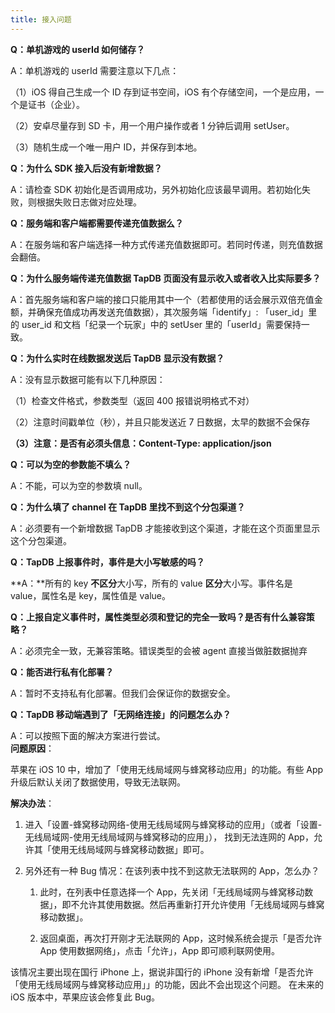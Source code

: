 ```yaml
---
title: 接入问题
---
```



**Q：单机游戏的 userId 如何储存？**

A：单机游戏的 userId 需要注意以下几点：

（1）iOS 得自己生成一个 ID 存到证书空间，iOS 有个存储空间，一个是应用，一个是证书（企业）。

（2）安卓尽量存到 SD 卡，用一个用户操作或者 1 分钟后调用 setUser。

（3）随机生成一个唯一用户 ID，并保存到本地。

**Q：为什么 SDK 接入后没有新增数据？**

A：请检查 SDK 初始化是否调用成功，另外初始化应该最早调用。若初始化失败，则根据失败日志做对应处理。

**Q：服务端和客户端都需要传递充值数据么？**

A：在服务端和客户端选择一种方式传递充值数据即可。若同时传递，则充值数据会翻倍。

**Q：为什么服务端传递充值数据 TapDB 页面没有显示收入或者收入比实际要多？**

A：首先服务端和客户端的接口只能用其中一个（若都使用的话会展示双倍充值金额，并确保充值成功再发送充值数据），其次服务端「identify」: 「user_id」里的 user_id 和文档「纪录一个玩家」中的 setUser 里的「userId」需要保持一致。

**Q：为什么实时在线数据发送后 TapDB 显示没有数据？**

A：没有显示数据可能有以下几种原因：

（1）检查文件格式，参数类型（返回 400 报错说明格式不对）

（2）注意时间戳单位（秒），并且只能发送近 7 日数据，太早的数据不会保存

**（3）注意：是否有必须头信息：Content-Type: application/json**

**Q：可以为空的参数能不填么？**

A：不能，可以为空的参数填 null。

**Q：为什么填了 channel 在 TapDB 里找不到这个分包渠道？**

A：必须要有一个新增数据 TapDB 才能接收到这个渠道，才能在这个页面里显示这个分包渠道。

**Q：TapDB 上报事件时，事件是大小写敏感的吗？**

**A：**所有的 key **不区分**大小写，所有的 value **区分**大小写。事件名是 value，属性名是 key，属性值是 value。

**Q：上报自定义事件时，属性类型必须和登记的完全一致吗？是否有什么兼容策略？**

A：必须完全一致，无兼容策略。错误类型的会被 agent 直接当做脏数据抛弃

**Q：能否进行私有化部署？**

A：暂时不支持私有化部署。但我们会保证你的数据安全。

**Q：TapDB 移动端遇到了「无网络连接」的问题怎么办？**

A：可以按照下面的解决方案进行尝试。<br/>
**问题原因**：

苹果在 iOS 10 中，增加了「使用无线局域网与蜂窝移动应用」的功能。有些 App 升级后默认关闭了数据使用，导致无法联网。

**解决办法**：

1. 进入「设置-蜂窝移动网络-使用无线局域网与蜂窝移动的应用」（或者「设置-无线局域网-使用无线局域网与蜂窝移动的应用」），
   找到无法连网的 App，允许其「使用无线局域网与蜂窝移动数据」即可。

2. 另外还有一种 Bug 情况：在该列表中找不到这款无法联网的 App，怎么办？

   1. 此时，在列表中任意选择一个 App，先关闭「无线局域网与蜂窝移动数据」，即不允许其使用数据。然后再重新打开允许使用「无线局域网与蜂窝移动数据」。

   2. 返回桌面，再次打开刚才无法联网的 App，这时候系统会提示「是否允许 App 使用数据网络」，点击「允许」，App 即可顺利联网使用。

该情况主要出现在国行 iPhone 上，据说非国行的 iPhone 没有新增「是否允许「使用无线局域网与蜂窝移动应用」」的功能，因此不会出现这个问题。
在未来的 iOS 版本中，苹果应该会修复此 Bug。
